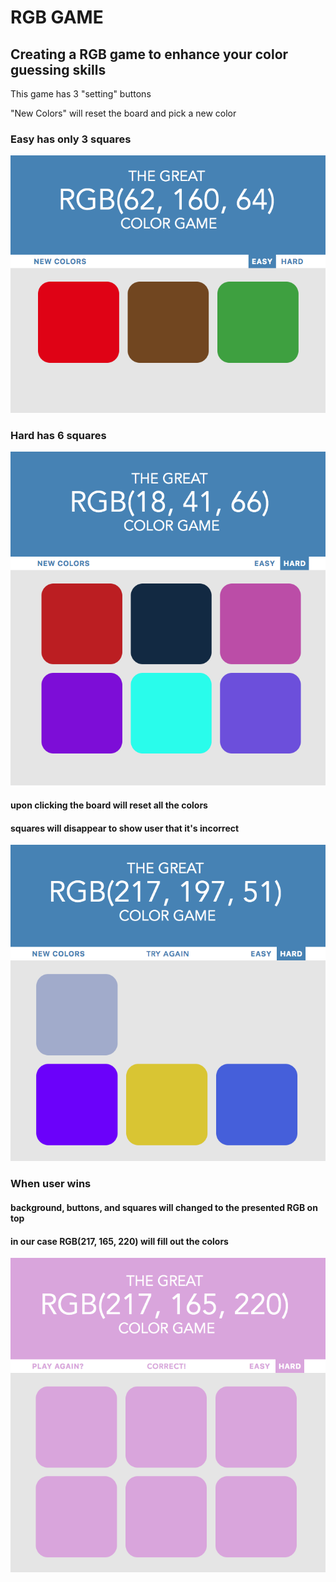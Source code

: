 # RGB GAME

## Creating a RGB game to enhance your color guessing skills

This game has 3 "setting" buttons

"New Colors" will reset the board and pick a new color

### Easy has only 3 squares

![image info](./easy.png)

### Hard has 6 squares 

![image info](./starting.png)

#### upon clicking the board will reset all the colors

#### squares will disappear to show user that it's incorrect

![image info](./incorrectclick.png)

### When user wins
#### background, buttons, and squares will changed to the presented RGB on top
#### in our case RGB(217, 165, 220) will fill out the colors

![image info](./Winner.png)